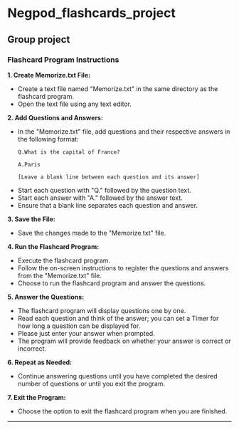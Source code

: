 # Negpod_flashcards_project
Group project
---

### Flashcard Program Instructions

**1. Create Memorize.txt File:**
   - Create a text file named "Memorize.txt" in the same directory as the flashcard program.
   - Open the text file using any text editor.

**2. Add Questions and Answers:**
   - In the "Memorize.txt" file, add questions and their respective answers in the following format:
     ```
     Q.What is the capital of France?
     
     A.Paris
     
     [Leave a blank line between each question and its answer]
     ```
   - Start each question with "Q." followed by the question text.
   - Start each answer with "A." followed by the answer text.
   - Ensure that a blank line separates each question and answer.

**3. Save the File:**
   - Save the changes made to the "Memorize.txt" file.

**4. Run the Flashcard Program:**
   - Execute the flashcard program.
   - Follow the on-screen instructions to register the questions and answers from the "Memorize.txt" file.
   - Choose to run the flashcard program and answer the questions.

**5. Answer the Questions:**
   - The flashcard program will display questions one by one.
   - Read each question and think of the answer; you can set a Timer for how long a question can be displayed for.
   - Please just enter your answer when prompted.
   - The program will provide feedback on whether your answer is correct or incorrect.

**6. Repeat as Needed:**
   - Continue answering questions until you have completed the desired number of questions or until you exit the program.

**7. Exit the Program:**
   - Choose the option to exit the flashcard program when you are finished.

---

